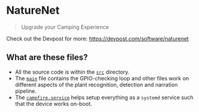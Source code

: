 # NatureNet
> Upgrade your Camping Experience

Check out the Devpost for more: https://devpost.com/software/naturenet

## What are these files?
- All the source code is within the [`src`](https://github.com/karipov/campfire/tree/main/src) directory.
- The [`main`](https://github.com/karipov/campfire/blob/main/src/main.py) file contains the GPIO-checking loop and other files work on different aspects of the plant recognition, detection and narration pipeline.
- The [`campfire.service`](https://github.com/karipov/campfire/blob/main/campfire.service) helps setup everything as a `systemd` service such that the device works on-boot.
